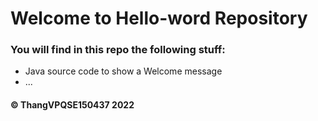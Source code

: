 # Welcome to Hello-word Repository
### You will find in this repo the following stuff:
* Java source code to show a Welcome message
* ...
#### © ThangVPQSE150437 2022
